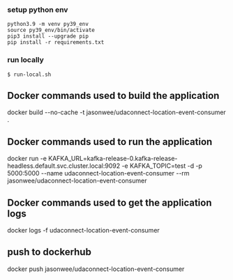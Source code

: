 
### setup python env
```
python3.9 -m venv py39_env
source py39_env/bin/activate
pip3 install --upgrade pip
pip install -r requirements.txt

```


### run locally
```
$ run-local.sh
```


## Docker commands used to build the application 
docker build --no-cache -t jasonwee/udaconnect-location-event-consumer .


## Docker commands used to run the application
docker run -e KAFKA_URL=kafka-release-0.kafka-release-headless.default.svc.cluster.local:9092 -e KAFKA_TOPIC=test -d -p 5000:5000 --name udaconnect-location-event-consumer --rm jasonwee/udaconnect-location-event-consumer


## Docker commands used to get the application logs
docker logs -f udaconnect-location-event-consumer


## push to dockerhub
docker push jasonwee/udaconnect-location-event-consumer
